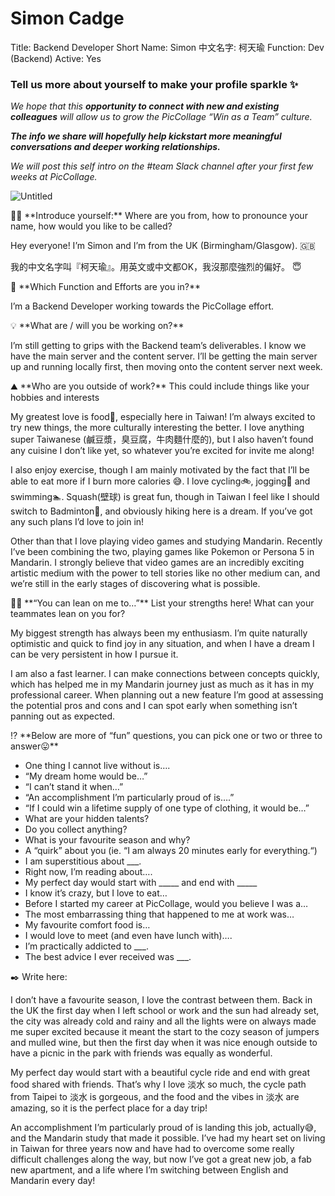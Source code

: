 # Simon Cadge

Title: Backend Developer
Short Name: Simon
中文名字: 柯天瑜
Function: Dev (Backend)
Active: Yes

### Tell us more about yourself to make your profile sparkle ✨

*We hope that this **opportunity to connect with new and existing colleagues** will allow us to grow the PicCollage “Win as a Team” culture.* 

***The info we share will hopefully help kickstart more meaningful conversations and deeper working relationships.*** 

*We will post this self intro on the #team Slack channel after your first few weeks at PicCollage.* 

![Untitled](Simon%20Cadge%20c2df3040035f49b3951545a43992347c/Untitled.png)

<aside>
👋🏻 **Introduce yourself:** Where are you from, how to pronounce your name, how would you like to be called?

</aside>

Hey everyone! I’m Simon and I’m from the UK (Birmingham/Glasgow). 🇬🇧

我的中文名字叫『柯天瑜』。用英文或中文都OK，我沒那麼強烈的偏好。 😇

<aside>
💼 **Which Function and Efforts are you in?**

</aside>

I’m a Backend Developer working towards the PicCollage effort.

<aside>
💡 **What are / will you be working on?**

</aside>

I’m still getting to grips with the Backend team’s deliverables. I know we have the main server and the content server. I’ll be getting the main server up and running locally first, then moving onto the content server next week.

<aside>
⛰️ **Who are you outside of work?** This could include things like your hobbies and interests

</aside>

My greatest love is food🍱, especially here in Taiwan! I’m always excited to try new things, the more culturally interesting the better. I love anything super Taiwanese (鹹豆漿，臭豆腐，牛肉麵什麼的), but I also haven’t found any cuisine I don’t like yet, so whatever you’re excited for invite me along!

I also enjoy exercise, though I am mainly motivated by the fact that I’ll be able to eat more if I burn more calories 😅. I love cycling🚲, jogging🏃 and swimming🏊. Squash(壁球) is great fun, though in Taiwan I feel like I should switch to Badminton🏸, and obviously hiking here is a dream. If you’ve got any such plans I’d love to join in!

Other than that I love playing video games and studying Mandarin. Recently I’ve been combining the two, playing games like Pokemon or Persona 5 in Mandarin. I strongly believe that video games are an incredibly exciting artistic medium with the power to tell stories like no other medium can, and we’re still in the early stages of discovering what is possible.

<aside>
💪🏻 **“You can lean on me to…”** List your strengths here! What can your teammates lean on you for?

</aside>

My biggest strength has always been my enthusiasm. I’m quite naturally optimistic and quick to find joy in any situation, and when I have a dream I can be very persistent in how I pursue it.

I am also a fast learner. I can make connections between concepts quickly, which has helped me in my Mandarin journey just as much as it has in my professional career. When planning out a new feature I’m good at assessing the potential pros and cons and I can spot early when something isn’t panning out as expected.

<aside>
⁉️ **Below are more of “fun” questions, you can pick one or two or three to answer😛**

</aside>

- One thing I cannot live without is….
- “My dream home would be…”
- “I can’t stand it when…”
- “An accomplishment I’m particularly proud of is….”
- “If I could win a lifetime supply of one type of clothing, it would be…”
- What are your hidden talents?
- Do you collect anything?
- What is your favourite season and why?
- A “quirk” about you (ie. “I am always 20 minutes early for everything.“)
- I am superstitious about ___.
- Right now, I’m reading about….
- My perfect day would start with _____ and end with _____
- I know it’s crazy, but I love to eat…
- Before I started my career at PicCollage, would you believe I was a…
- The most embarrassing thing that happened to me at work was…
- My favourite comfort food is…
- I would love to meet (and even have lunch with)….
- I’m practically addicted to ___.
- The best advice I ever received was ___.

<aside>
✒️ Write here:

</aside>

I don’t have a favourite season, I love the contrast between them. Back in the UK the first day when I left school or work and the sun had already set, the city was already cold and rainy and all the lights were on always made me super excited because it meant the start to the cozy season of jumpers and mulled wine, but then the first day when it was nice enough outside to have a picnic in the park with friends was equally as wonderful.

My perfect day would start with a beautiful cycle ride and end with great food shared with friends. That’s why I love 淡水 so much, the cycle path from Taipei to 淡水 is gorgeous, and the food and the vibes in 淡水 are amazing, so it is the perfect place for a day trip!

An accomplishment I’m particularly proud of is landing this job, actually😅, and the Mandarin study that made it possible. I’ve had my heart set on living in Taiwan for three years now and have had to overcome some really difficult challenges along the way, but now I’ve got a great new job, a fab new apartment, and a life where I’m switching between English and Mandarin every day!